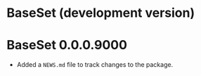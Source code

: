 # BaseSet (development version)

# BaseSet 0.0.0.9000

* Added a `NEWS.md` file to track changes to the package.
